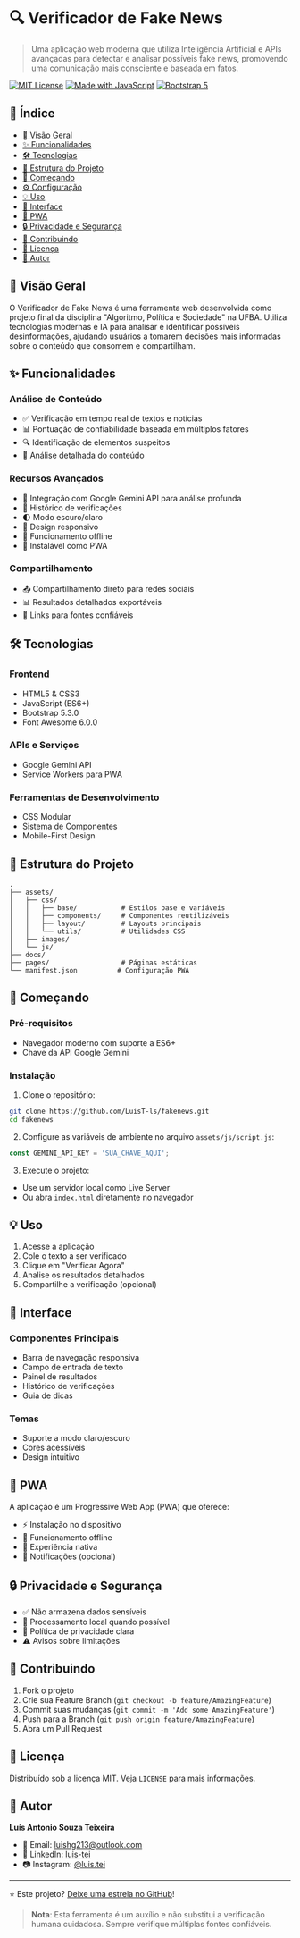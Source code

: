 # 🔍 Verificador de Fake News

> Uma aplicação web moderna que utiliza Inteligência Artificial e APIs avançadas para detectar e analisar possíveis fake news, promovendo uma comunicação mais consciente e baseada em fatos.

[![MIT License](https://img.shields.io/badge/License-MIT-green.svg)](https://choosealicense.com/licenses/mit/)
[![Made with JavaScript](https://img.shields.io/badge/Made%20with-JavaScript-yellow.svg)](https://developer.mozilla.org/en-US/docs/Web/JavaScript)
[![Bootstrap 5](https://img.shields.io/badge/Bootstrap-5.3.0-purple.svg)](https://getbootstrap.com/)

## 📑 Índice

- [🌟 Visão Geral](#-visão-geral)
- [✨ Funcionalidades](#-funcionalidades)
- [🛠️ Tecnologias](#️-tecnologias)
- [📂 Estrutura do Projeto](#-estrutura-do-projeto)
- [🚀 Começando](#-começando)
- [⚙️ Configuração](#️-configuração)
- [💡 Uso](#-uso)
- [🎨 Interface](#-interface)
- [📱 PWA](#-pwa)
- [🔒 Privacidade e Segurança](#-privacidade-e-segurança)
- [🤝 Contribuindo](#-contribuindo)
- [📄 Licença](#-licença)
- [👤 Autor](#-autor)

## 🌟 Visão Geral

O Verificador de Fake News é uma ferramenta web desenvolvida como projeto final da disciplina "Algoritmo, Política e Sociedade" na UFBA. Utiliza tecnologias modernas e IA para analisar e identificar possíveis desinformações, ajudando usuários a tomarem decisões mais informadas sobre o conteúdo que consomem e compartilham.

## ✨ Funcionalidades

### Análise de Conteúdo
- ✅ Verificação em tempo real de textos e notícias
- 📊 Pontuação de confiabilidade baseada em múltiplos fatores
- 🔍 Identificação de elementos suspeitos
- 📝 Análise detalhada do conteúdo

### Recursos Avançados
- 🤖 Integração com Google Gemini API para análise profunda
- 💾 Histórico de verificações
- 🌓 Modo escuro/claro
- 📱 Design responsivo
- 🔄 Funcionamento offline
- 📲 Instalável como PWA

### Compartilhamento
- 📤 Compartilhamento direto para redes sociais
- 📊 Resultados detalhados exportáveis
- 🔗 Links para fontes confiáveis

## 🛠️ Tecnologias

### Frontend
- HTML5 & CSS3
- JavaScript (ES6+)
- Bootstrap 5.3.0
- Font Awesome 6.0.0

### APIs e Serviços
- Google Gemini API
- Service Workers para PWA

### Ferramentas de Desenvolvimento
- CSS Modular
- Sistema de Componentes
- Mobile-First Design

## 📂 Estrutura do Projeto

```
.
├── assets/
│   ├── css/
│   │   ├── base/           # Estilos base e variáveis
│   │   ├── components/     # Componentes reutilizáveis
│   │   ├── layout/         # Layouts principais
│   │   └── utils/          # Utilidades CSS
│   ├── images/
│   └── js/
├── docs/
├── pages/                  # Páginas estáticas
└── manifest.json          # Configuração PWA
```

## 🚀 Começando

### Pré-requisitos

- Navegador moderno com suporte a ES6+
- Chave da API Google Gemini

### Instalação

1. Clone o repositório:
```bash
git clone https://github.com/LuisT-ls/fakenews.git
cd fakenews
```

2. Configure as variáveis de ambiente no arquivo `assets/js/script.js`:
```javascript
const GEMINI_API_KEY = 'SUA_CHAVE_AQUI';
```

3. Execute o projeto:
- Use um servidor local como Live Server
- Ou abra `index.html` diretamente no navegador

## 💡 Uso

1. Acesse a aplicação
2. Cole o texto a ser verificado
3. Clique em "Verificar Agora"
4. Analise os resultados detalhados
5. Compartilhe a verificação (opcional)

## 🎨 Interface

### Componentes Principais
- Barra de navegação responsiva
- Campo de entrada de texto
- Painel de resultados
- Histórico de verificações
- Guia de dicas

### Temas
- Suporte a modo claro/escuro
- Cores acessíveis
- Design intuitivo

## 📱 PWA

A aplicação é um Progressive Web App (PWA) que oferece:
- ⚡ Instalação no dispositivo
- 🔄 Funcionamento offline
- 📲 Experiência nativa
- 🔔 Notificações (opcional)

## 🔒 Privacidade e Segurança

- ✅ Não armazena dados sensíveis
- 🔐 Processamento local quando possível
- 📜 Política de privacidade clara
- ⚠️ Avisos sobre limitações

## 🤝 Contribuindo

1. Fork o projeto
2. Crie sua Feature Branch (`git checkout -b feature/AmazingFeature`)
3. Commit suas mudanças (`git commit -m 'Add some AmazingFeature'`)
4. Push para a Branch (`git push origin feature/AmazingFeature`)
5. Abra um Pull Request

## 📄 Licença

Distribuído sob a licença MIT. Veja `LICENSE` para mais informações.

## 👤 Autor

**Luís Antonio Souza Teixeira**

- 📧 Email: luishg213@outlook.com
- 🔗 LinkedIn: [luis-tei](https://www.linkedin.com/in/luis-tei/)
- 📷 Instagram: [@luis.tei](https://www.instagram.com/luis.tei)

---

⭐️ Este projeto? [Deixe uma estrela no GitHub](https://github.com/LuisT-ls/fakenews)!

> **Nota**: Esta ferramenta é um auxílio e não substitui a verificação humana cuidadosa. Sempre verifique múltiplas fontes confiáveis.